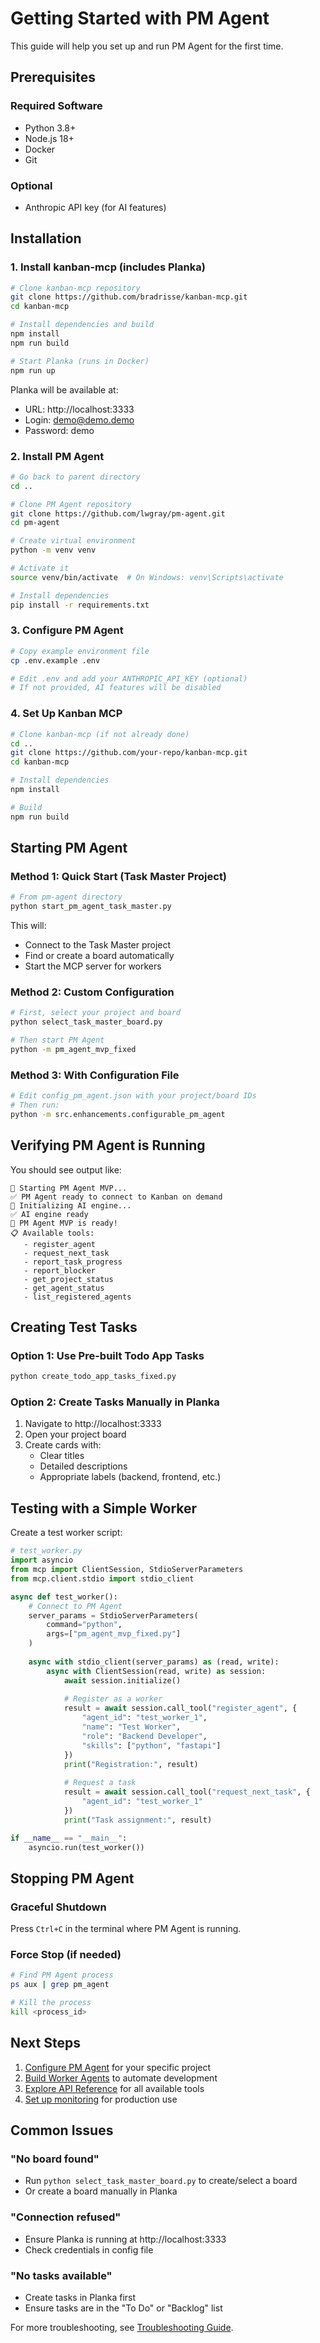 # Getting Started with PM Agent

This guide will help you set up and run PM Agent for the first time.

## Prerequisites

### Required Software
- Python 3.8+
- Node.js 18+
- Docker
- Git

### Optional
- Anthropic API key (for AI features)

## Installation

### 1. Install kanban-mcp (includes Planka)

```bash
# Clone kanban-mcp repository
git clone https://github.com/bradrisse/kanban-mcp.git
cd kanban-mcp

# Install dependencies and build
npm install
npm run build

# Start Planka (runs in Docker)
npm run up
```

Planka will be available at:
- URL: http://localhost:3333
- Login: demo@demo.demo
- Password: demo

### 2. Install PM Agent

```bash
# Go back to parent directory
cd ..

# Clone PM Agent repository
git clone https://github.com/lwgray/pm-agent.git
cd pm-agent

# Create virtual environment
python -m venv venv

# Activate it
source venv/bin/activate  # On Windows: venv\Scripts\activate

# Install dependencies
pip install -r requirements.txt
```

### 3. Configure PM Agent

```bash
# Copy example environment file
cp .env.example .env

# Edit .env and add your ANTHROPIC_API_KEY (optional)
# If not provided, AI features will be disabled
```

### 4. Set Up Kanban MCP
```bash
# Clone kanban-mcp (if not already done)
cd ..
git clone https://github.com/your-repo/kanban-mcp.git
cd kanban-mcp

# Install dependencies
npm install

# Build
npm run build
```

## Starting PM Agent

### Method 1: Quick Start (Task Master Project)
```bash
# From pm-agent directory
python start_pm_agent_task_master.py
```

This will:
- Connect to the Task Master project
- Find or create a board automatically
- Start the MCP server for workers

### Method 2: Custom Configuration
```bash
# First, select your project and board
python select_task_master_board.py

# Then start PM Agent
python -m pm_agent_mvp_fixed
```

### Method 3: With Configuration File
```bash
# Edit config_pm_agent.json with your project/board IDs
# Then run:
python -m src.enhancements.configurable_pm_agent
```

## Verifying PM Agent is Running

You should see output like:
```
🚀 Starting PM Agent MVP...
✅ PM Agent ready to connect to Kanban on demand
🤖 Initializing AI engine...
✅ AI engine ready
🎯 PM Agent MVP is ready!
📋 Available tools:
   - register_agent
   - request_next_task
   - report_task_progress
   - report_blocker
   - get_project_status
   - get_agent_status
   - list_registered_agents
```

## Creating Test Tasks

### Option 1: Use Pre-built Todo App Tasks
```bash
python create_todo_app_tasks_fixed.py
```

### Option 2: Create Tasks Manually in Planka
1. Navigate to http://localhost:3333
2. Open your project board
3. Create cards with:
   - Clear titles
   - Detailed descriptions
   - Appropriate labels (backend, frontend, etc.)

## Testing with a Simple Worker

Create a test worker script:

```python
# test_worker.py
import asyncio
from mcp import ClientSession, StdioServerParameters
from mcp.client.stdio import stdio_client

async def test_worker():
    # Connect to PM Agent
    server_params = StdioServerParameters(
        command="python",
        args=["pm_agent_mvp_fixed.py"]
    )
    
    async with stdio_client(server_params) as (read, write):
        async with ClientSession(read, write) as session:
            await session.initialize()
            
            # Register as a worker
            result = await session.call_tool("register_agent", {
                "agent_id": "test_worker_1",
                "name": "Test Worker",
                "role": "Backend Developer",
                "skills": ["python", "fastapi"]
            })
            print("Registration:", result)
            
            # Request a task
            result = await session.call_tool("request_next_task", {
                "agent_id": "test_worker_1"
            })
            print("Task assignment:", result)

if __name__ == "__main__":
    asyncio.run(test_worker())
```

## Stopping PM Agent

### Graceful Shutdown
Press `Ctrl+C` in the terminal where PM Agent is running.

### Force Stop (if needed)
```bash
# Find PM Agent process
ps aux | grep pm_agent

# Kill the process
kill <process_id>
```

## Next Steps

1. [Configure PM Agent](./configuration.md) for your specific project
2. [Build Worker Agents](./worker-agents.md) to automate development
3. [Explore API Reference](./api-reference.md) for all available tools
4. [Set up monitoring](./beyond-mvp.md#monitoring) for production use

## Common Issues

### "No board found"
- Run `python select_task_master_board.py` to create/select a board
- Or create a board manually in Planka

### "Connection refused"
- Ensure Planka is running at http://localhost:3333
- Check credentials in config file

### "No tasks available"
- Create tasks in Planka first
- Ensure tasks are in the "To Do" or "Backlog" list

For more troubleshooting, see [Troubleshooting Guide](./troubleshooting.md).